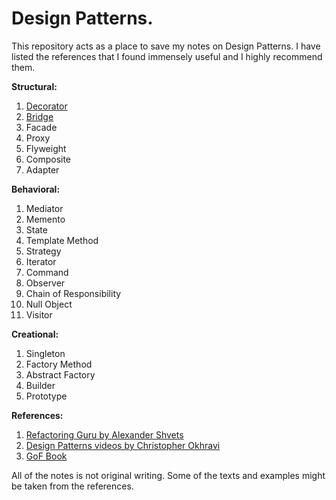 
# Design Patterns.

This repository acts as a place to save my notes on Design Patterns.
I have listed the references that I found immensely useful and I highly recommend them.

**Structural:**
1. [Decorator](structural/decorator)
2. [Bridge](structural/bridge)
3. Facade
4. Proxy
5. Flyweight
6. Composite
7. Adapter

**Behavioral:**
1. Mediator
2. Memento
3. State
4. Template Method
5. Strategy
6. Iterator
7. Command
8. Observer
9. Chain of Responsibility
10. Null Object
11. Visitor

**Creational:**
1. Singleton
2. Factory Method
3. Abstract Factory
4. Builder
5. Prototype

**References:**
1. [Refactoring Guru by Alexander Shvets](https://refactoring.guru/)
2. [Design Patterns videos by Christopher Okhravi](https://www.youtube.com/playlist?list=PLrhzvIcii6GNjpARdnO4ueTUAVR9eMBpc)
3. [GoF Book](https://www.amazon.com/Design-Patterns-Elements-Reusable-Object-Oriented/dp/0201633612/)

All of the notes is not original writing.
Some of the texts and examples might be taken from the references.

